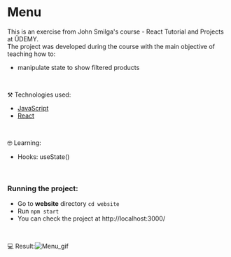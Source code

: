 # Menu

This is an exercise from John Smilga's course - React Tutorial and Projects at ÛDEMY.<br/>
The project was developed during the course with the main objective of teaching how to: 
- manipulate state to show filtered products

<br/>

⚒️ Technologies used:

- [JavaScript](https://www.javascript.com/)
- [React](https://reactjs.org/)

<br/>

🤓 Learning:

- Hooks: useState()
<br/>

### Running the project:

- Go to **website** directory `cd website`
- Run `npm start`
- You can check the project at http://localhost:3000/

<br/>

💻 Result:![Menu_gif](https://user-images.githubusercontent.com/84124999/206513392-60a3d44a-a804-4646-a073-8600cc0c9e12.gif)
